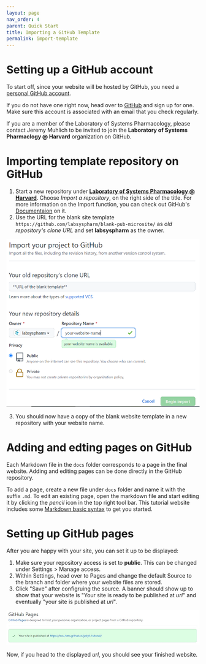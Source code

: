 ```yaml
---
layout: page
nav_order: 4
parent: Quick Start
title: Importing a GitHub Template
permalink: import-template
---
```


# Setting up a GitHub account

To start off, since your website will be hosted by GitHub, you need a [personal GitHub account](https://docs.github.com/en/get-started/learning-about-github/types-of-github-accounts#personal-user-accounts). 

If you do not have one right now, head over to [GitHub](https://github.com/) and sign up for one. Make sure this account is associated with an email that you check regularly. 

If you are a member of the Laboratory of Systems Pharmacology, please contact Jeremy Muhlich to be invited to join the **Laboratory of Systems Pharmaclogy @ Harvard** organization on GitHub.

# Importing template repository on GitHub

1. Start a new repository under [**Laboratory of Systems Pharmacology @ Harvard**](https://github.com/labsyspharm). Choose _Import a repository_, on the right side of the title. For more information on the Import function, you can check out GitHub's [Documentaion](https://docs.github.com/en/github/importing-your-projects-to-github/importing-source-code-to-github/importing-a-repository-with-github-importer) on it.
2. Use the URL for the blank site template `https://github.com/labsyspharm/blank-pub-microsite/` as _old repository's clone URL_ and set **labsyspharm** as the owner.

<img src="../images/import-screenshot.PNG" alt="import_example" width="700"/>

3. You should now have a copy of the blank website template in a new repository with your website name. 

# Adding and edting pages on GitHub

Each Markdown file in the `docs` folder corresponds to a page in the final website. Adding and editing pages can be done directly in the GitHub repository. 

To add a page, create a new file under `docs` folder and name it with the suffix `.md`. To edit an existing page, open the markdown file and start editing it by clicking the _pencil_ icon in the top right tool bar. This tutorial website includes some [Markdown basic syntax](./markdown-basic) to get you started.

# Setting up GitHub pages

After you are happy with your site, you can set it up to be displayed:
1. Make sure your repository access is set to **public**. This can be changed under Settings > Manage access.
2. Within Settings, head over to Pages and change the default Source to the branch and folder where your website files are stored.
3. Click "Save" after configruing the source. A banner should show up to show that your website is "Your site is ready to be published at *url*" and eventually "your site is published at *url*".

![screenshot of banner](../images/ghpages-setup.jpg)

Now, if you head to the displayed *url*, you should see your finished website. 
